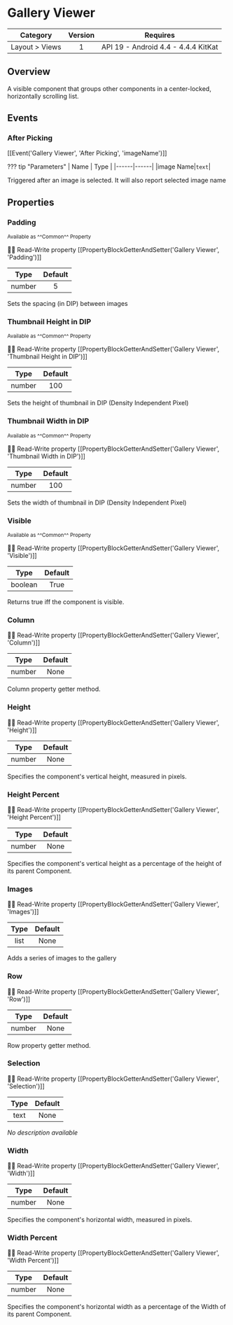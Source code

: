 # Gallery Viewer

| Category | Version | Requires |
|:--------:|:-------:|:--------:|
|Layout > Views|1|API 19 - Android 4.4 - 4.4.4 KitKat|

## Overview

A visible component that groups other components in a center-locked, horizontally scrolling list.

## Events

### After Picking

[[Event('Gallery Viewer', 'After Picking', 'imageName')]]

??? tip "Parameters"
    | Name | Type |
    |------|------|
    |image Name|`text`|


Triggered after an image is selected. It will also report selected image name

## Properties

### Padding

<small>Available as ^^Common^^ Property</small>

:eyes::pencil: Read-Write property
[[PropertyBlockGetterAndSetter('Gallery Viewer', 'Padding')]]

| Type | Default |
|:----:|:-------:|
|number|5|

Sets the spacing (in DIP) between images

### Thumbnail Height in DIP

<small>Available as ^^Common^^ Property</small>

:eyes::pencil: Read-Write property
[[PropertyBlockGetterAndSetter('Gallery Viewer', 'Thumbnail Height in DIP')]]

| Type | Default |
|:----:|:-------:|
|number|100|

Sets the height of thumbnail in DIP (Density Independent Pixel)

### Thumbnail Width in DIP

<small>Available as ^^Common^^ Property</small>

:eyes::pencil: Read-Write property
[[PropertyBlockGetterAndSetter('Gallery Viewer', 'Thumbnail Width in DIP')]]

| Type | Default |
|:----:|:-------:|
|number|100|

Sets the width of thumbnail in DIP (Density Independent Pixel)

### Visible

<small>Available as ^^Common^^ Property</small>

:eyes::pencil: Read-Write property
[[PropertyBlockGetterAndSetter('Gallery Viewer', 'Visible')]]

| Type | Default |
|:----:|:-------:|
|boolean|True|

Returns true iff the component is visible.

### Column

:eyes::pencil: Read-Write property
[[PropertyBlockGetterAndSetter('Gallery Viewer', 'Column')]]

| Type | Default |
|:----:|:-------:|
|number|None|

Column property getter method.

### Height

:eyes::pencil: Read-Write property
[[PropertyBlockGetterAndSetter('Gallery Viewer', 'Height')]]

| Type | Default |
|:----:|:-------:|
|number|None|

Specifies the component's vertical height, measured in pixels.

### Height Percent

:eyes::pencil: Read-Write property
[[PropertyBlockGetterAndSetter('Gallery Viewer', 'Height Percent')]]

| Type | Default |
|:----:|:-------:|
|number|None|

Specifies the component's vertical height as a percentage
 of the height of its parent Component.

### Images

:eyes::pencil: Read-Write property
[[PropertyBlockGetterAndSetter('Gallery Viewer', 'Images')]]

| Type | Default |
|:----:|:-------:|
|list|None|

Adds a series of images to the gallery

### Row

:eyes::pencil: Read-Write property
[[PropertyBlockGetterAndSetter('Gallery Viewer', 'Row')]]

| Type | Default |
|:----:|:-------:|
|number|None|

Row property getter method.

### Selection

:eyes::pencil: Read-Write property
[[PropertyBlockGetterAndSetter('Gallery Viewer', 'Selection')]]

| Type | Default |
|:----:|:-------:|
|text|None|

_No description available_

### Width

:eyes::pencil: Read-Write property
[[PropertyBlockGetterAndSetter('Gallery Viewer', 'Width')]]

| Type | Default |
|:----:|:-------:|
|number|None|

Specifies the component's horizontal width, measured in pixels.

### Width Percent

:eyes::pencil: Read-Write property
[[PropertyBlockGetterAndSetter('Gallery Viewer', 'Width Percent')]]

| Type | Default |
|:----:|:-------:|
|number|None|

Specifies the component's horizontal width as a percentage
 of the Width of its parent Component.